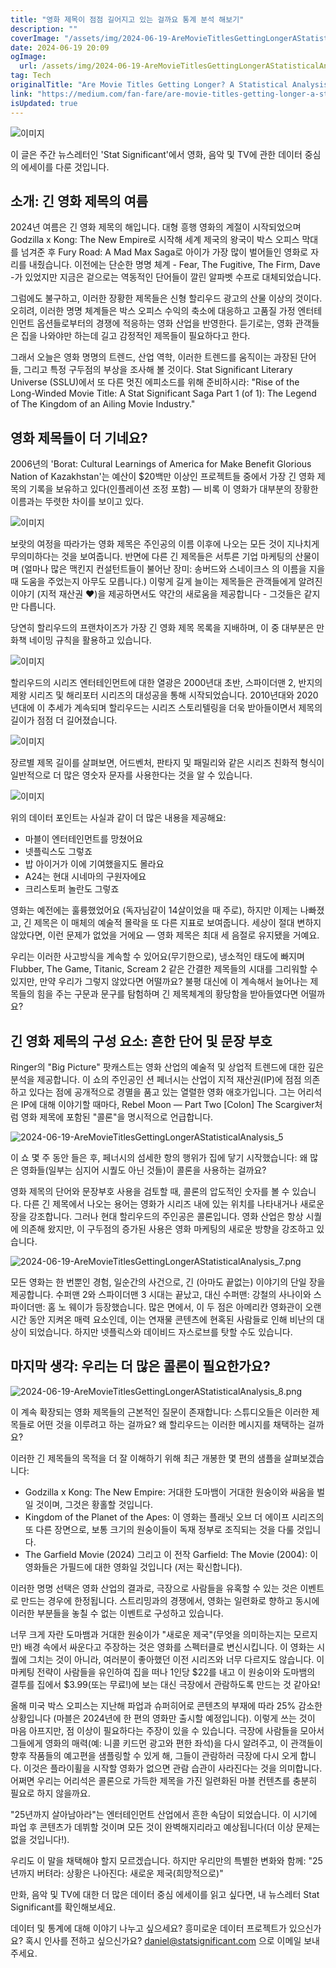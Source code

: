 ```yaml
---
title: "영화 제목이 점점 길어지고 있는 걸까요 통계 분석 해보기"
description: ""
coverImage: "/assets/img/2024-06-19-AreMovieTitlesGettingLongerAStatisticalAnalysis_0.png"
date: 2024-06-19 20:09
ogImage: 
  url: /assets/img/2024-06-19-AreMovieTitlesGettingLongerAStatisticalAnalysis_0.png
tag: Tech
originalTitle: "Are Movie Titles Getting Longer? A Statistical Analysis"
link: "https://medium.com/fan-fare/are-movie-titles-getting-longer-a-statistical-analysis-5d1e49a1340a"
isUpdated: true
---
```






![이미지](/assets/img/2024-06-19-AreMovieTitlesGettingLongerAStatisticalAnalysis_0.png)

이 글은 주간 뉴스레터인 'Stat Significant'에서 영화, 음악 및 TV에 관한 데이터 중심의 에세이를 다룬 것입니다.

## 소개: 긴 영화 제목의 여름

2024년 여름은 긴 영화 제목의 해입니다. 대형 흥행 영화의 계절이 시작되었으며 Godzilla x Kong: The New Empire로 시작해 세계 제국의 왕국이 박스 오피스 막대를 넘겨준 후 Fury Road: A Mad Max Saga로 아이가 가장 많이 벌어들인 영화로 자리를 내줬습니다. 이전에는 단순한 명명 체계 - Fear, The Fugitive, The Firm, Dave -가 있었지만 지금은 겉으로는 역동적인 단어들이 깔린 알파벳 수프로 대체되었습니다.

<div class="content-ad"></div>

그럼에도 불구하고, 이러한 장황한 제목들은 신형 할리우드 광고의 산물 이상의 것이다. 오히려, 이러한 명명 체계들은 박스 오피스 수익의 축소에 대응하고 고품질 가정 엔터테인먼트 옵션들로부터의 경쟁에 적응하는 영화 산업을 반영한다. 듣기로는, 영화 관객들은 집을 나와야만 하는데 길고 감정적인 제목들이 필요하다고 한다.

그래서 오늘은 영화 명명의 트렌드, 산업 역학, 이러한 트렌드를 움직이는 과장된 단어들, 그리고 특정 구두점의 부상을 조사해 볼 것이다. Stat Significant Literary Universe (SSLU)에서 또 다른 멋진 에피소드를 위해 준비하시라: "Rise of the Long-Winded Movie Title: A Stat Significant Saga Part 1 (of 1): The Legend of The Kingdom of an Ailing Movie Industry."

## 영화 제목들이 더 기네요?

2006년의 'Borat: Cultural Learnings of America for Make Benefit Glorious Nation of Kazakhstan'는 예산이 $20백만 이상인 프로젝트들 중에서 가장 긴 영화 제목의 기록을 보유하고 있다(인플레이션 조정 포함) — 비록 이 영화가 대부분의 장황한 이름과는 뚜렷한 차이를 보이고 있다.

<div class="content-ad"></div>


![이미지](/assets/img/2024-06-19-AreMovieTitlesGettingLongerAStatisticalAnalysis_1.png)

보랏의 여정을 따라가는 영화 제목은 주인공의 이름 이후에 나오는 모든 것이 지나치게 무의미하다는 것을 보여줍니다. 반면에 다른 긴 제목들은 서투른 기업 마케팅의 산물이며 (얼마나 많은 맥킨지 컨설턴트들이 불어난 장미: 송버드와 스네이크스 의 이름을 지을 때 도움을 주었는지 아무도 모릅니다.) 이렇게 길게 늘이는 제목들은 관객들에게 알려진 이야기 (지적 재산권 ❤️)을 제공하면서도 약간의 새로움을 제공합니다 - 그것들은 같지만 다릅니다.

당연히 할리우드의 프랜차이즈가 가장 긴 영화 제목 목록을 지배하며, 이 중 대부분은 만화책 네이밍 규칙을 활용하고 있습니다.

![이미지](/assets/img/2024-06-19-AreMovieTitlesGettingLongerAStatisticalAnalysis_2.png)


<div class="content-ad"></div>

할리우드의 시리즈 엔터테인먼트에 대한 열광은 2000년대 초반, 스파이더맨 2, 반지의 제왕 시리즈 및 해리포터 시리즈의 대성공을 통해 시작되었습니다. 2010년대와 2020년대에 이 추세가 계속되며 할리우드는 시리즈 스토리텔링을 더욱 받아들이면서 제목의 길이가 점점 더 길어졌습니다.

![이미지](/assets/img/2024-06-19-AreMovieTitlesGettingLongerAStatisticalAnalysis_3.png)

장르별 제목 길이를 살펴보면, 어드벤처, 판타지 및 패밀리와 같은 시리즈 친화적 형식이 일반적으로 더 많은 영숫자 문자를 사용한다는 것을 알 수 있습니다.

![이미지](/assets/img/2024-06-19-AreMovieTitlesGettingLongerAStatisticalAnalysis_4.png)

<div class="content-ad"></div>

위의 데이터 포인트는 사실과 같이 더 많은 내용을 제공해요:

- 마블이 엔터테인먼트를 망쳤어요
- 넷플릭스도 그렇죠
- 밥 아이거가 이에 기여했을지도 몰라요
- A24는 현대 시네마의 구원자에요
- 크리스토퍼 놀란도 그렇죠

영화는 예전에는 훌륭했었어요 (독자님같이 14살이었을 때 주로), 하지만 이제는 나빠졌고, 긴 제목은 이 매체의 예술적 몰락을 또 다른 지표로 보여줍니다. 세상이 절대 변하지 않았다면, 이런 문제가 없었을 거에요 — 영화 제목은 최대 세 음절로 유지됐을 거예요.

우리는 이러한 사고방식을 계속할 수 있어요(무기한으로), 냉소적인 태도에 빠지며 Flubber, The Game, Titanic, Scream 2 같은 간결한 제목들의 시대를 그리워할 수 있지만, 만약 우리가 그렇지 않았다면 어떨까요? 불평 대신에 이 계속해서 늘어나는 제목들의 힘을 주는 구문과 문구를 탐험하며 긴 제목체계의 황당함을 받아들였다면 어떨까요?

<div class="content-ad"></div>

## 긴 영화 제목의 구성 요소: 흔한 단어 및 문장 부호

Ringer의 "Big Picture" 팟캐스트는 영화 산업의 예술적 및 상업적 트렌드에 대한 깊은 분석을 제공합니다. 이 쇼의 주인공인 션 페너시는 산업이 지적 재산권(IP)에 점점 의존하고 있다는 점에 공개적으로 경멸을 품고 있는 열렬한 영화 애호가입니다. 그는 어리석은 IP에 대해 이야기할 때마다, Rebel Moon — Part Two [Colon] The Scargiver처럼 영화 제목에 포함된 "콜론"을 명시적으로 언급합니다.

![2024-06-19-AreMovieTitlesGettingLongerAStatisticalAnalysis_5](/assets/img/2024-06-19-AreMovieTitlesGettingLongerAStatisticalAnalysis_5.png)

이 쇼 몇 주 동안 들은 후, 페너시의 섬세한 항의 행위가 집에 닿기 시작했습니다: 왜 많은 영화들(일부는 심지어 시퀄도 아닌 것들)이 콜론을 사용하는 걸까요?

<div class="content-ad"></div>

영화 제목의 단어와 문장부호 사용을 검토할 때, 콜론의 압도적인 숫자를 볼 수 있습니다. 다른 긴 제목에서 나오는 용어는 영화가 시리즈 내에 있는 위치를 나타내거나 새로운 장을 강조합니다. 그러나 현대 할리우드의 주인공은 콜론입니다. 영화 산업은 항상 시퀄에 의존해 왔지만, 이 구두점의 증가된 사용은 영화 마케팅의 새로운 방향을 강조하고 있습니다.

<div class="content-ad"></div>


![2024-06-19-AreMovieTitlesGettingLongerAStatisticalAnalysis_7.png](/assets/img/2024-06-19-AreMovieTitlesGettingLongerAStatisticalAnalysis_7.png)

모든 영화는 한 번뿐인 경험, 일순간의 사건으로, 긴 (아마도 끝없는) 이야기의 단일 장을 제공합니다. 수퍼맨 2와 스파이더맨 3 시대는 끝났고, 대신 수퍼맨: 강철의 사나이와 스파이더맨: 홈 노 웨이가 등장했습니다. 많은 면에서, 이 두 점은 아메리칸 영화관이 오랜 시간 동안 지켜온 매력 요소인데, 이는 연재물 콘텐츠에 현혹된 사람들로 인해 비난의 대상이 되었습니다. 하지만 넷플릭스와 데이비드 자스로브를 탓할 수도 있습니다.

## 마지막 생각: 우리는 더 많은 콜론이 필요한가요?

![2024-06-19-AreMovieTitlesGettingLongerAStatisticalAnalysis_8.png](/assets/img/2024-06-19-AreMovieTitlesGettingLongerAStatisticalAnalysis_8.png)


<div class="content-ad"></div>

이 계속 확장되는 영화 제목들의 근본적인 질문이 존재합니다: 스튜디오들은 이러한 제목들로 어떤 것을 이루려고 하는 걸까요? 왜 할리우드는 이러한 메시지를 채택하는 걸까요?

이러한 긴 제목들의 목적을 더 잘 이해하기 위해 최근 개봉한 몇 편의 샘플을 살펴보겠습니다:

- Godzilla x Kong: The New Empire: 거대한 도마뱀이 거대한 원숭이와 싸움을 벌일 것이며, 그것은 황홀할 것입니다.
- Kingdom of the Planet of the Apes: 이 영화는 플래닛 오브 더 에이프 시리즈의 또 다른 장면으로, 보통 크기의 원숭이들이 독재 정부로 조직되는 것을 다룰 것입니다.
- The Garfield Movie (2024) 그리고 이 전작 Garfield: The Movie (2004): 이 영화들은 가필드에 대한 영화일 것입니다 (저는 확신합니다).

이러한 명명 선택은 영화 산업의 결과로, 극장으로 사람들을 유혹할 수 있는 것은 이벤트로 만드는 경우에 한정됩니다. 스트리밍과의 경쟁에서, 영화는 일련화로 향하고 동시에 이러한 부분들을 놓칠 수 없는 이벤트로 구성하고 있습니다.

<div class="content-ad"></div>

너무 크게 자란 도마뱀과 거대한 원숭이가 "새로운 제국"(무엇을 의미하는지는 모르지만) 배경 속에서 싸운다고 주장하는 것은 영화를 스펙터클로 변신시킵니다. 이 영화는 시퀄에 그치는 것이 아니라, 여러분이 좋아했던 이전 시리즈와 너무 다르지도 않습니다. 이 마케팅 전략이 사람들을 유인하여 집을 떠나 1인당 $22를 내고 이 원숭이와 도마뱀의 결투를 집에서 $3.99(또는 무료!)에 보는 대신 극장에서 관람하도록 만드는 것 같아요!

올해 미국 박스 오피스는 지난해 파업과 슈퍼히어로 콘텐츠의 부재에 따라 25% 감소한 상황입니다 (마블은 2024년에 한 편의 영화만 출시할 예정입니다). 이렇게 쓰는 것이 마음 아프지만, 점 이상이 필요하다는 주장이 있을 수 있습니다. 극장에 사람들을 모아서 그들에게 영화의 매력(예: 니콜 키드먼 광고와 편한 좌석)을 다시 알려주고, 이 관객들이 향후 작품들의 예고편을 샘플링할 수 있게 해, 그들이 관람하러 극장에 다시 오게 합니다. 이것은 플라이휠을 시작할 영화가 없으면 관람 습관이 사라진다는 것을 의미합니다. 어쩌면 우리는 어리석은 콜론으로 가득한 제목을 가진 일련화된 마블 컨텐츠를 충분히 필요로 하지 않을까요.

"25년까지 살아남아라"는 엔터테인먼트 산업에서 흔한 속담이 되었습니다. 이 시기에 파업 후 콘텐츠가 데뷔할 것이며 모든 것이 완벽해지리라고 예상됩니다(더 이상 문제는 없을 것입니다!).

우리도 이 말을 채택해야 할지 모르겠습니다. 하지만 우리만의 특별한 변화와 함께: "25년까지 버텨라: 상황은 나아진다: 새로운 제국(희망적으로)"

<div class="content-ad"></div>

만화, 음악 및 TV에 대한 더 많은 데이터 중심 에세이를 읽고 싶다면, 내 뉴스레터 Stat Significant를 확인해보세요.

데이터 및 통계에 대해 이야기 나누고 싶으세요? 흥미로운 데이터 프로젝트가 있으신가요? 혹시 인사를 전하고 싶으신가요? daniel@statsignificant.com 으로 이메일 보내주세요.